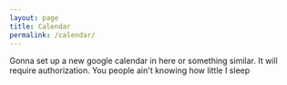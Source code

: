 ```yaml
---
layout: page
title: Calendar
permalink: /calendar/
---
```


Gonna set up a new google calendar in here or something similar. It will require authorization. You people ain't knowing how little I sleep
